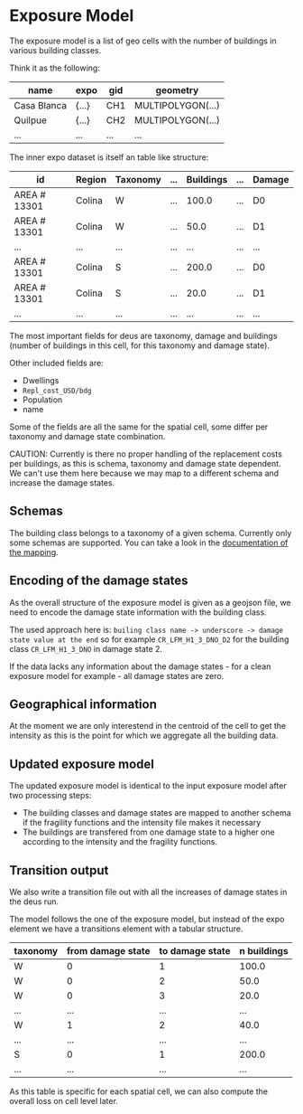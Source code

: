 # Exposure Model

The exposure model is a list of geo cells with the number of buildings
in various building classes.

Think it as the following:

|        name |  expo | gid |          geometry |
|-------------|-------|-----|-------------------|
| Casa Blanca | {...} | CH1 | MULTIPOLYGON(...) |
|     Quilpue | {...} | CH2 | MULTIPOLYGON(...) |
|         ... |  ...  | ... |              ...  |


The inner expo dataset is itself an table like structure:

|           id | Region | Taxonomy | ... | Buildings | ... | Damage |
|--------------|--------|----------|-----|-----------|-----|--------|
| AREA # 13301 | Colina |        W | ... |     100.0 | ... |     D0 |
| AREA # 13301 | Colina |        W | ... |      50.0 | ... |     D1 |
|          ... |    ... |      ... | ... |       ... | ... |    ... |
| AREA # 13301 | Colina |        S | ... |     200.0 | ... |     D0 |
| AREA # 13301 | Colina |        S | ... |      20.0 | ... |     D1 |
|          ... |    ... |      ... | ... |       ... | ... |    ... |

The most important fields for deus are taxonomy, damage and buildings (number of buildings in
this cell, for this taxonomy and damage state).

Other included fields are:
- Dwellings
- `Repl_cost_USD/bdg`
- Population
- name

Some of the fields are all the same for the spatial cell, some differ
per taxonomy and damage state combination.

CAUTION: Currently is there no proper handling of the replacement costs
per buildings, as this is schema, taxonomy and damage state dependent.
We can't use them here because we may map to a different schema and
increase the damage states.

## Schemas
The building class belongs to a taxonomy of a given schema.
Currently only some schemas are supported.
You can take a look in the [documentation of the mapping](SchemaMapping.md).


## Encoding of the damage states
As the overall structure of the exposure model is given as a geojson file,
we need to encode the damage state information with the building class.

The used approach here is: `builing class name -> underscore -> damage state value at the end`
so for example `CR_LFM_H1_3_DNO_D2` for the building class `CR_LFM_H1_3_DNO` in damage state
2.

If the data lacks any information about the damage states - for a clean exposure model for example -
all damage states are zero.

## Geographical information
At the moment we are only interestend in the centroid of the cell to get the intensity as this
is the point for which we aggregate all the building data.

## Updated exposure model
The updated exposure model is identical to the input exposure model after two processing steps:
- The building classes and damage states are mapped to another schema if the fragility functions
  and the intensity file makes it necessary
- The buildings are transfered from one damage state to a higher one according to the intensity
  and the fragility functions.

## Transition output

We also write a transition file out with all the increases of damage states in the deus run.

The model follows the one of the exposure model, but instead of the expo element we have a
transitions element with a tabular structure.

| taxonomy | from damage state | to damage state | n buildings |
|----------|-------------------|-----------------|-------------|
|        W |                 0 |               1 |       100.0 |
|        W |                 0 |               2 |        50.0 |
|        W |                 0 |               3 |        20.0 |
|      ... |               ... |             ... |         ... |
|        W |                 1 |               2 |        40.0 |
|      ... |               ... |             ... |         ... |
|        S |                 0 |               1 |       200.0 |
|      ... |               ... |             ... |         ... |

As this table is specific for each spatial cell, we can also compute the overall loss
on cell level later.
